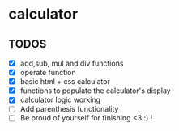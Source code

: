 # calculator

## TODOS

-   [x] add,sub, mul and div functions
-   [x] operate function
-   [x] basic html + css calculator
-   [x] functions to populate the calculator's display
-   [x] calculator logic working
-   [ ] Add parenthesis functionality
-   [ ] Be proud of yourself for finishing <3 :) !
